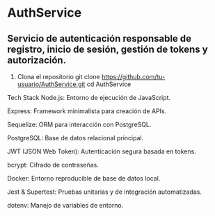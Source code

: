 # AuthService 
Servicio de autenticación responsable de registro, inicio de sesión, gestión de tokens y autorización.
---

1. Clona el repositorio
git clone https://github.com/tu-usuario/AuthService.git
cd AuthService


Tech Stack
Node.js: Entorno de ejecución de JavaScript.

Express: Framework minimalista para creación de APIs.

Sequelize: ORM para interacción con PostgreSQL.

PostgreSQL: Base de datos relacional principal.

JWT (JSON Web Token): Autenticación segura basada en tokens.

bcrypt: Cifrado de contraseñas.

Docker: Entorno reproducible de base de datos local.

Jest & Supertest: Pruebas unitarias y de integración automatizadas.

dotenv: Manejo de variables de entorno.
